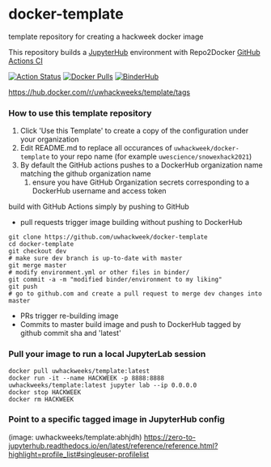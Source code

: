 # docker-template
template repository for creating a hackweek docker image

This repository builds a [JupyterHub](https://jupyter.org/hub) environment with Repo2Docker [GitHub Actions CI](https://github.com/jupyterhub/repo2docker-action)

[![Action Status](https://github.com/uwhackweek/docker-template/workflows/CI/badge.svg)](https://github.com/uwhackweek/docker-template/actions)
[![Docker Pulls](https://img.shields.io/docker/pulls/uwhackweeks/template)](https://hub.docker.com/r/uwhackweeks/template/tags)
[![BinderHub](https://mybinder.org/badge_logo.svg)](https://mybinder.org/v2/gh/uwhackweek/docker-template/main?urlpath=git-pull?repo=https://github.com/uwhackweek/jupyterbook-template%26amp%3Bbranch=main%26amp%3Burlpath=lab)

https://hub.docker.com/r/uwhackweeks/template/tags

### How to use this template repository

1. Click 'Use this Template' to create a copy of the configuration under your organization
2. Edit README.md to replace all occurances of `uwhackweek/docker-template` to your repo name (for example `uwescience/snowexhack2021`)
3. By default the GitHub actions pushes to a DockerHub organization name matching the github organization name 
    1. ensure you have GitHub Organization secrets corresponding to a DockerHub username and access token


build with GitHub Actions simply by pushing to GitHub

* pull requests trigger image building without pushing to DockerHub
```
git clone https://github.com/uwhackweek/docker-template
cd docker-template
git checkout dev
# make sure dev branch is up-to-date with master
git merge master
# modify environment.yml or other files in binder/
git commit -a -m "modified binder/environment to my liking"
git push
# go to github.com and create a pull request to merge dev changes into master
```

* PRs trigger re-building image
* Commits to master build image and push to DockerHub tagged by github commit sha and 'latest'

### Pull your image to run a local JupyterLab session
```
docker pull uwhackweeks/template:latest
docker run -it --name HACKWEEK -p 8888:8888 uwhackweeks/template:latest jupyter lab --ip 0.0.0.0
docker stop HACKWEEK
docker rm HACKWEEK
```

### Point to a specific tagged image in JupyterHub config
(image: uwhackweeks/template:abhjdh)
https://zero-to-jupyterhub.readthedocs.io/en/latest/reference/reference.html?highlight=profile_list#singleuser-profilelist
